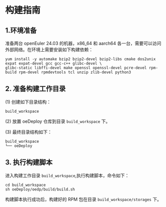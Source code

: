 # 构建指南

## 1.环境准备

准备两台 openEuler 24.03 的机器，x86_64 和 aarch64 各一台，需要可以访问外部网络。在环境上需要安装如下构建依赖：

```
yum install -y automake bzip2 bzip2-devel bzip2-libs cmake dos2unix expat expat-devel gcc gcc-c++ glibc-devel \
glibc-static libffi-devel make openssl openssl-devel pcre-devel rpm-build rpm-devel rpmdevtools tcl unzip zlib-devel python3
```

## 2. 准备构建工作目录

(1) 创建如下目录结构：

```
build_workspace
```

(2) 放置 oeDeploy 仓库到目录 `build_workspace` 下。

(3) 最终目录结构如下：

```
build_workspace
└── oeDeploy
```

## 3. 执行构建脚本

进入构建工作目录 `build_workspace`,执行构建脚本，命令如下：

```
cd build_workspace
sh oeDeploy/oedp/build/build.sh
```

构建脚本执行成功后，构建好的 RPM 包在目录 `build_workspace/storages` 下。